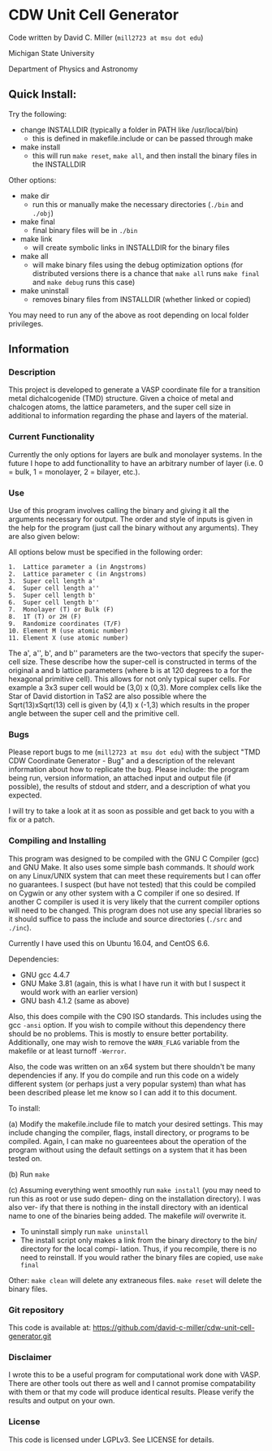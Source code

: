 # CDW Unit Cell Generator

Code written by David C. Miller (`mill2723 at msu dot edu`)

Michigan State University

Department of Physics and Astronomy

## Quick Install:
 
Try the following:
+ change INSTALLDIR (typically a folder in PATH like
  /usr/local/bin)
  - this is defined in makefile.include or can be passed
    through make
+ make install
  - this will run `make reset`, `make all`, and then
  install the binary files in the INSTALLDIR

Other options:
+ make dir
  - run this or manually make the necessary directories (`./bin`
  and `./obj`)
+ make final
  - final binary files will be in `./bin`
+ make link
  - will create symbolic links in INSTALLDIR for the binary files
+ make all
  - will make binary files using the debug optimization options
  (for distributed versions there is a chance that `make all`
  runs `make final` and `make debug` runs this case)
+ make uninstall
  - removes binary files from INSTALLDIR (whether linked or copied)

You may need to run any of the above as root depending on 
local folder privileges.

## Information

### Description
This project is developed to generate a VASP coordinate file for a
transition metal dichalcogenide (TMD) structure. Given a choice of
metal and chalcogen atoms, the lattice parameters, and the super cell
size in additional to information regarding the phase and layers of
the material.

### Current Functionality
Currently the only options for layers are bulk and monolayer systems.
In the future I hope to add functionallity to have an arbitrary number
of layer (i.e. 0 = bulk, 1 = monolayer, 2 = bilayer, etc.).

### Use
Use of this program involves calling the binary and giving it all the
arguments necessary for output. The order and style of inputs is given
in the help for the program (just call the binary without any arguments).
They are also given below:

All options below must be specified in the following order:

	1.  Lattice parameter a (in Angstroms)
	2.  Lattice parameter c (in Angstroms)
	3.  Super cell length a'
	4.  Super cell length a''
	5.  Super cell length b'
	6.  Super cell length b''
	7.  Monolayer (T) or Bulk (F)
	8.  1T (T) or 2H (F)
	9.  Randomize coordinates (T/F)
	10. Element M (use atomic number)
	11. Element X (use atomic number)

The a', a'', b', and b'' parameters are the two-vectors that specify the
super-cell size. These describe how the super-cell is constructed in terms
of the original a and b lattice parameters (where b is at 120 degrees to
a for the hexagonal primitive cell). This allows for not only typical super
cells. For example a 3x3 super cell would be (3,0) x (0,3). More complex
cells like the Star of David distortion in TaS2 are also possible where the
Sqrt(13)xSqrt(13) cell is given by (4,1) x (-1,3) which results in the proper
angle between the super cell and the primitive cell.

### Bugs

Please report bugs to me (`mill2723 at msu dot edu`) with the subject
"TMD CDW Coordinate Generator - Bug" and a description of the relevant
information about how to replicate the bug. Please include: the program
being run, version information, an attached input and output file (if
possible), the results of stdout and stderr, and a description of what
you expected. 

I will try to take a look at it as soon as possible and get back to
you with a fix or a patch.

### Compiling and Installing

This program was designed to be compiled with the GNU C Compiler
(gcc) and GNU Make. It also uses some simple bash commands. It *should*
work on any Linux/UNIX system that can meet these requirements but I can
offer no guarantees. I suspect (but have not tested) that this could be
compiled on Cygwin or any other system with a C compiler if one so
desired. If another C compiler is used it is very likely that the current
compiler options will need to be changed. This program does not use
any special libraries so it should suffice to pass the include and source
directories (`./src` and `./inc`).

Currently I have used this on Ubuntu 16.04, and CentOS 6.6.

Dependencies:

+ GNU gcc 4.4.7
+ GNU Make 3.81 (again, this is what I have run it with but I suspect
it would work with an earlier version)
+ GNU bash 4.1.2 (same as above)

Also, this does compile with the C90 ISO standards. This includes
using the gcc `-ansi` option. If you wish to compile without this
dependency there should be no problems. This is mostly to ensure
better portability. Additionally, one may wish to remove the `WARN_FLAG`
variable from the makefile or at least turnoff `-Werror`.

Also, the code was written on an x64 system but there shouldn't be
many dependencies if any. If you do compile and run this code 
on a widely different system (or perhaps just a very popular system)
than what has been described please let me know so I can add it to
this document.

To install:

(a) Modify the makefile.include file to match your desired
settings. This may include changing the compiler, flags,
install directory, or programs to be compiled. Again,
I can make no guareentees about the operation of the
program without using the default settings on a system
that it has been tested on.

(b) Run `make`

(c) Assuming everything went smoothly run `make install`
(you may need to run this as root or use sudo depen-
ding on the installation directory). I was also ver-
ify that there is nothing in the install directory
with an identical name to one of the binaries being
added. The makefile *will* overwrite it.

-  To uninstall simply run `make uninstall`
-  The install script only makes a link from the binary
directory to the bin/ directory for the local compi-
lation. Thus, if you recompile, there is no need to
reinstall. If you would rather the binary files are
copied, use `make final`

Other: `make clean` will delete any extraneous files.
`make reset` will delete the binary files.

### Git repository

This code is available at:
https://github.com/david-c-miller/cdw-unit-cell-generator.git

### Disclaimer

I wrote this to be a useful program for computational work 
done with VASP. There are other tools out there as well and
I cannot promise compatability with them or that my code will
produce identical results. Please verify the results and 
output on your own.

### License

This code is licensed under LGPLv3. See LICENSE for details.
